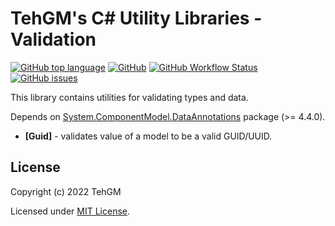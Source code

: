 # TehGM's C# Utility Libraries - Validation
[![GitHub top language](https://img.shields.io/github/languages/top/TehGM/TehGM.Utilities)](https://github.com/TehGM/TehGM.Utilities) [![GitHub](https://img.shields.io/github/license/TehGM/TehGM.Utilities)](LICENSE) [![GitHub Workflow Status](https://img.shields.io/github/workflow/status/TehGM/TehGM.Utilities/.NET%20Build)](https://github.com/TehGM/TehGM.Utilities/actions) [![GitHub issues](https://img.shields.io/github/issues/TehGM/TehGM.Utilities)](https://github.com/TehGM/TehGM.Utilities/issues)

This library contains utilities for validating types and data.

Depends on [System.ComponentModel.DataAnnotations](https://www.nuget.org/packages/System.ComponentModel.Annotations) package (>= 4.4.0).

- **[Guid]** - validates value of a model to be a valid GUID/UUID.

## License
Copyright (c) 2022 TehGM 

Licensed under [MIT License](../LICENSE).